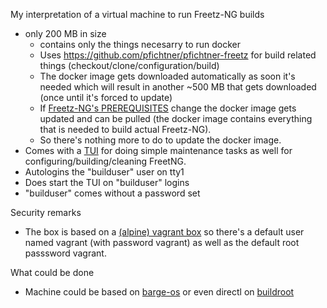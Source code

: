 My interpretation of a virtual machine to run Freetz-NG builds

- only 200 MB in size
  - contains only the things necesarry to run docker
  - Uses https://github.com/pfichtner/pfichtner-freetz for build related things (checkout/clone/configuration/build)
  - The docker image gets downloaded automatically as soon it's needed which will result in another ~500 MB that gets downloaded (once until it's forced to update)
  - If [Freetz-NG's PREREQUISITES](https://github.com/Freetz-NG/freetz-ng/blob/master/docs/PREREQUISITES.md) change the docker image gets updated and can be pulled (the docker image contains everything that is needed to build actual Freetz-NG). 
  - So there's nothing more to do to update the docker image. 
- Comes with a [TUI](https://en.wikipedia.org/wiki/Text-based_user_interface) for doing simple maintenance tasks as well for configuring/building/cleaning FreetNG. 
- Autologins the "builduser" user on tty1
- Does start the TUI on "builduser" logins
- "builduser" comes without a password set

Security remarks
- The box is based on a [(alpine) vagrant box](https://app.vagrantup.com/generic/boxes/alpine38) so there's a default user named vagrant (with password vagrant) as well as the default root passsword vagrant. 

What could be done
- Machine could be based on [barge-os](https://github.com/bargees/barge-os) or even directl on [buildroot](https://buildroot.org/)
